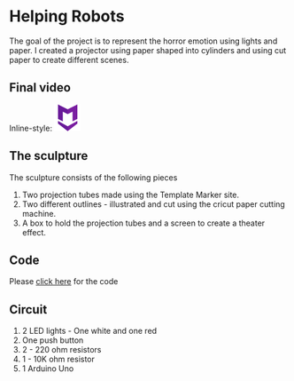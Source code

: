 # Helping Robots
The goal of the project is to represent the horror emotion using lights and paper. I created a projector using paper shaped into cylinders and using cut paper to create different scenes.

## Final video
Inline-style: 
![alt text](https://github.com/adam-p/markdown-here/raw/master/src/common/images/icon48.png "Logo Title Text 1")

## The sculpture
The sculpture consists of the following pieces
1. Two projection tubes made using the Template Marker site. 
2. Two different outlines - illustrated and cut using the cricut paper cutting machine.
3. A box to hold the projection tubes and a screen to create a theater effect.

## Code
Please [click here](https://github.com/manouj/physicalComputing/blob/master/Arduino/horrorEmotion/mylightsculpture.ino) for the code

## Circuit
1. 2 LED lights - One white and one red
2. One push button
3. 2 - 220 ohm resistors
4. 1 - 10K ohm resistor
5. 1 Arduino Uno
